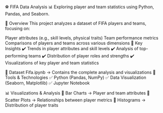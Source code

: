 ⚽ FIFA Data Analysis
📊 Exploring player and team statistics using Python, Pandas, and Seaborn.

📌 Overview
This project analyzes a dataset of FIFA players and teams, focusing on:

Player attributes (e.g., skill levels, physical traits)
Team performance metrics
Comparisons of players and teams across various dimensions
🚀 Key Insights
✔️ Trends in player attributes and skill levels
✔️ Analysis of top-performing teams
✔️ Distribution of player roles and strengths
✔️ Visualizations of key player and team statistics

📂 Dataset
Fifa.ipynb → Contains the complete analysis and visualizations
🔧 Tools & Technologies
✅ Python (Pandas, NumPy)
✅ Data Visualization (Seaborn, Matplotlib)
✅ Jupyter Notebook

📊 Visualizations & Analysis
🔹 Bar Charts → Player and team attributes
🔹 Scatter Plots → Relationships between player metrics
🔹 Histograms → Distribution of player traits
